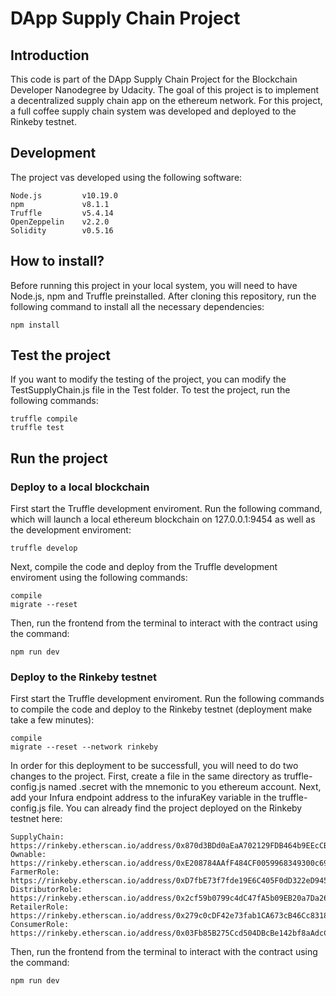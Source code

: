 # DApp Supply Chain Project
## Introduction
This code is part of the DApp Supply Chain Project for the Blockchain Developer Nanodegree by Udacity. The goal of this project is to implement a decentralized supply chain app on the ethereum network. For this project, a full coffee supply chain system was developed and deployed to the Rinkeby testnet.

## Development
The project vas developed using the following software:
```
Node.js         v10.19.0
npm             v8.1.1
Truffle         v5.4.14
OpenZeppelin    v2.2.0
Solidity        v0.5.16
```

## How to install?
Before running this project in your local system, you will need to have Node.js, npm and Truffle preinstalled. After cloning this repository, run the following command to install all the necessary dependencies:
```
npm install
```

## Test the project
If you want to modify the testing of the project, you can modify the TestSupplyChain.js file in the Test folder. To test the project, run the following commands:
```
truffle compile
truffle test
``` 

## Run the project
### Deploy to a local blockchain
First start the Truffle development enviroment. Run the following command, which will launch a local ethereum blockchain on 127.0.0.1:9454 as well as the development enviroment:
```
truffle develop
```
Next, compile the code and deploy from the Truffle development enviroment using the following commands:
```
compile
migrate --reset
```
Then, run the frontend from the terminal to interact with the contract using the command:
```
npm run dev
```

### Deploy to the Rinkeby testnet
First start the Truffle development enviroment. Run the following commands to compile the code and deploy to the Rinkeby testnet (deployment make take a few minutes):
```
compile
migrate --reset --network rinkeby
```
In order for this deployment to be successfull, you will need to do two changes to the project. First, create a file in the same directory as truffle-config.js named .secret with the mnemonic to you ethereum account. Next, add your Infura endpoint address to the infuraKey variable in the truffle-config.js file. You can already find the project deployed on the Rinkeby testnet here:
```
SupplyChain:        https://rinkeby.etherscan.io/address/0x870d3BDd0aEaA702129FDB464b9EEcCB1C457a93          
Ownable:            https://rinkeby.etherscan.io/address/0xE208784AAfF484CF0059968349300c6956EfE02E          
FarmerRole:         https://rinkeby.etherscan.io/address/0xD7fbE73f7fde19E6C405F0dD322eD945Ac379FF2          
DistributorRole:    https://rinkeby.etherscan.io/address/0x2cf59b0799c4dC47fA5b09EB20a7Da2628F0536C          
RetailerRole:       https://rinkeby.etherscan.io/address/0x279c0cDF42e73fab1CA673cB46Cc8318bf5C99F0          
ConsumerRole:       https://rinkeby.etherscan.io/address/0x03Fb85B275Ccd504DBcBe142bf8aAdcC23C2fA75
```
Then, run the frontend from the terminal to interact with the contract using the command:
```
npm run dev
```



